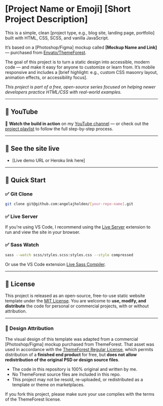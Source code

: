 # [Project Name or Emoji] [Short Project Description]

This is a simple, clean [project type, e.g., blog site, landing page, portfolio] built with HTML, CSS, SCSS, and vanilla JavaScript.

It’s based on a [Photoshop/Figma] mockup called **[Mockup Name and Link]** — purchased from [Envato/ThemeForest](https://themeforest.net/).

The goal of this project is to turn a static design into accessible, modern code — and make it easy for anyone to customize or learn from.
It’s mobile responsive and includes a [brief highlight: e.g., custom CSS masonry layout, animation effects, or accessibility focus].

_This project is part of a free, open-source series focused on helping newer developers practice HTML/CSS with real-world examples._

---

## 🔴 YouTube

🎥 **Watch the build in action** on my [YouTube channel](https://www.youtube.com/@angelajholden) — or check out the
[project playlist](https://www.youtube.com/playlist?list=[YOUR-PLAYLIST-ID]) to follow the full step-by-step process.

---

## 🔗 See the site live

-   [Live demo URL or Heroku link here]

---

## 🚀 Quick Start

### ✅ Git Clone

```bash
git clone git@github.com:angelajholden/[your-repo-name].git
```

### ✅ Live Server

If you're using VS Code, I recommend using the [Live Server](https://marketplace.visualstudio.com/items?itemName=ritwickdey.LiveServer) extension to run and view the site in your browser.

### ✅ Sass Watch

```bash
sass --watch scss/styles.scss:styles.css --style compressed
```

Or use the VS Code extension [Live Sass Compiler](https://marketplace.visualstudio.com/items?itemName=glenn2223.live-sass).

---

## 📜 License

This project is released as an open-source, free-to-use static website template under the [MIT License](LICENSE.md). You are welcome to **use, modify, and distribute** the code for personal or commercial projects, with or without attribution.

---

### 🎨 Design Attribution

The visual design of this template was adapted from a commercial [Photoshop/Figma] mockup purchased from ThemeForest.
That asset was used in accordance with the [ThemeForest Regular License](https://themeforest.net/licenses/standard), which permits distribution of a **finished end product** for free, but **does not allow redistribution of the original PSD or design source files**.

-   The code in this repository is 100% original and written by me.
-   No ThemeForest source files are included in this repo.
-   This project may not be resold, re-uploaded, or redistributed as a template or theme on marketplaces.

If you fork this project, please make sure your use complies with the terms of the ThemeForest license.

